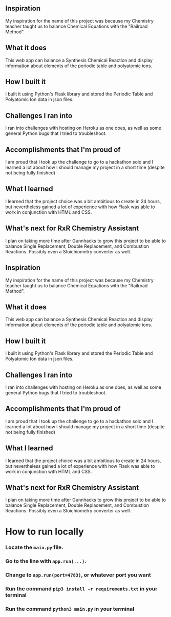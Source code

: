 ## Inspiration
My inspiration for the name of this project was because my Chemistry teacher taught us to balance Chemical Equations with the "Railroad Method". 

## What it does
This web app can balance a Synthesis Chemical Reaction and display information about elements of the periodic table and polyatomic ions.

## How I built it
I built it using Python's Flask library and stored the Periodic Table and Polyatomic Ion data in json files. 

## Challenges I ran into
I ran into challenges with hosting on Heroku as one does, as well as some general Python bugs that I tried to troubleshoot.

## Accomplishments that I'm proud of
I am proud that I took up the challenge to go to a hackathon solo and I learned a lot about how I should manage my project in a short time (despite not being fully finished)

## What I learned
I learned that the project choice was a bit ambitious to create in 24 hours, but nevertheless gained a lot of experience with how Flask was able to work in conjunction with HTML and CSS.

## What's next for RxR Chemistry Assistant
I plan on taking more time after Gunnhacks to grow this project to be able to balance Single Replacement, Double Replacement, and Combustion Reactions. Possibly even a Stoichiometry converter as well.


## Inspiration
My inspiration for the name of this project was because my Chemistry teacher taught us to balance Chemical Equations with the "Railroad Method". 

## What it does
This web app can balance a Synthesis Chemical Reaction and display information about elements of the periodic table and polyatomic ions.

## How I built it
I built it using Python's Flask library and stored the Periodic Table and Polyatomic Ion data in json files. 

## Challenges I ran into
I ran into challenges with hosting on Heroku as one does, as well as some general Python bugs that I tried to troubleshoot.

## Accomplishments that I'm proud of
I am proud that I took up the challenge to go to a hackathon solo and I learned a lot about how I should manage my project in a short time (despite not being fully finished)

## What I learned
I learned that the project choice was a bit ambitious to create in 24 hours, but nevertheless gained a lot of experience with how Flask was able to work in conjunction with HTML and CSS.

## What's next for RxR Chemistry Assistant
I plan on taking more time after Gunnhacks to grow this project to be able to balance Single Replacement, Double Replacement, and Combustion Reactions. Possibly even a Stoichiometry converter as well.



# How to run locally
### Locate the ``main.py`` file.
### Go to the line with ``app.run(...)``.
### Change to ``app.run(port=4783)``, or whatever port you want
### Run the command ``pip3 install -r requirements.txt`` in your terminal
### Run the command ``python3 main.py`` in your terminal
